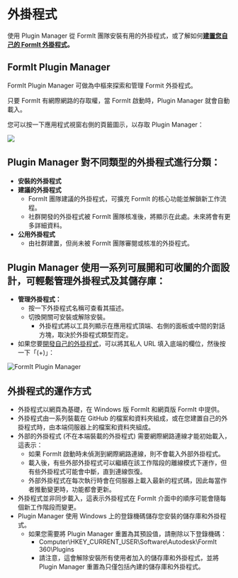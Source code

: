 # 外掛程式

使用 Plugin Manager 從 FormIt 團隊安裝有用的外掛程式，或了解如何[**建置您自己的 FormIt 外掛程式**](https://formit3d.github.io/FormItExamplePlugins/docs/HowToBuild.html)**。**

## FormIt Plugin Manager

FormIt Plugin Manager 可做為中樞來探索和管理 Formit 外掛程式。

只要 FormIt 有網際網路的存取權，當 FormIt 啟動時，Plugin Manager 就會自動載入。

您可以按一下應用程式視窗右側的頁籤圖示，以存取 Plugin Manager：

![](https://formit3d.github.io/FormItExamplePlugins/docs/images/PluginManagerTab.PNG)

## Plugin Manager 對不同類型的外掛程式進行分類：

* **安裝的外掛程式**
* **建議的外掛程式**
   * FormIt 團隊建議的外掛程式，可擴充 FormIt 的核心功能並解鎖新工作流程。
   * 社群開發的外掛程式被 FormIt 團隊核准後，將顯示在此處。未來將會有更多詳細資料。
* **公用外掛程式**
   * 由社群建置，但尚未被 FormIt 團隊審閱或核准的外掛程式。

## Plugin Manager 使用一系列可展開和可收闔的介面設計，可輕鬆管理外掛程式及其儲存庫：

* **管理外掛程式：**
   * 按一下外掛程式名稱可查看其描述。
   * 切換開關可安裝或解除安裝。
      * 外掛程式將以工具列顯示在應用程式頂端、右側的面板或中間的對話方塊，取決於外掛程式類型而定。
* 如果您要[開發自己的外掛程式](https://formit3d.github.io/FormItExamplePlugins/docs/HowToBuild.html)，可以將其私人 URL 填入底端的欄位，然後按一下「(+)」：

![FormIt Plugin Manager](https://formit3d.github.io/FormItExamplePlugins/docs/images/addNew.png)

## 外掛程式的運作方式

* 外掛程式以網頁為基礎，在 Windows 版 FormIt 和網頁版 FormIt 中提供。
* 外掛程式由一系列裝載在 GitHub 的檔案和資料夾組成，或在您建置自己的外掛程式時，由本端伺服器上的檔案和資料夾組成。
* 外部的外掛程式 (不在本端裝載的外掛程式) 需要網際網路連線才能初始載入，這表示：
   * 如果 FormIt 啟動時未偵測到網際網路連線，則不會載入外部外掛程式。
   * 載入後，有些外部外掛程式可以繼續在該工作階段的離線模式下運作，但有些外掛程式可能會中斷，直到連線恢復。
   * 外部外掛程式在每次執行時會在伺服器上載入最新的程式碼，因此每當作者推動變更時，功能都會更新。
* 外掛程式並非同步載入，這表示外掛程式在 FormIt 介面中的順序可能會隨每個新工作階段而變更。
* Plugin Manager 使用 Windows 上的登錄機碼儲存您安裝的儲存庫和外掛程式。
   * 如果您需要將 Plugin Manager 重置為其預設值，請刪除以下登錄機碼：
      * Computer\HKEY\_CURRENT\_USER\Software\Autodesk\FormIt 360\Plugins
      * 請注意，這會解除安裝所有使用者加入的儲存庫和外掛程式，並將 Plugin Manager 重置為只僅包括內建的儲存庫和外掛程式。
